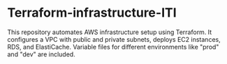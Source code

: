 # Terraform-infrastructure-ITI
 This repository automates AWS infrastructure setup using Terraform. It configures a VPC with public and private subnets, deploys EC2 instances, RDS, and ElastiCache. Variable files for different environments like "prod" and "dev" are included.
